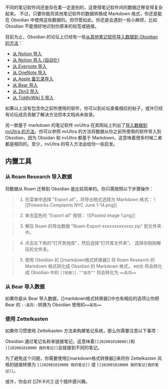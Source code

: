 不同的笔记软件间还是存在着一定差别的，这使得笔记软件间的数据迁移变得复杂起来。
不过，只要你能将其他笔记软件的数据转换成 Markdown 格式，你还是能在 Obsidian 中使用这些数据的。但尽管如此，你还是会遇到一些小麻烦，比如 Obsidian 不能很好地识别你原来的标签或链接。

目前为止，Obsidian 的论坛上已经有一些[从其他笔记软件导入数据到 Obsidian 的方法](https://forum.obsidian.md/t/meta-post-migration-workflows/768)：

- [从 Notion 导入](https://forum.obsidian.md/t/import-from-notion/636)
- [从 Notion 导入 (自动化)](https://forum.obsidian.md/t/notion-2-obsidian-migration-instructions/2728)
- [从 Evernote 导入](https://forum.obsidian.md/t/import-from-evernote/108)
- [从 OneNote 导入](https://forum.obsidian.md/t/new-tool-for-migration-from-onenote-updated-and-improved-version/3055)
- [从 Apple 备忘录导入](https://forum.obsidian.md/t/migrate-from-apple-notes-to-obsidian/732)
- [从 Bear 导入](https://forum.obsidian.md/t/import-from-bear-app/2284)
- [从 Zkn3 导入](https://forum.obsidian.md/t/migrating-from-zkn3-to-obsidian-without-losing-your-tags-and-internal-links-documentation/7457)
- [从 TiddlyWiki 5 导入](https://forum.obsidian.md/t/migrate-from-tiddlywiki-5-to-obsidian/731)

如果以上没有包含你之前所使用的软件，你可以到论坛查看相应的帖子，或许已经有论坛成员贡献了解决方法但本文档尚未收录。

另一款基于 markdown 的笔记软件 nvUltra 在其网站上列出了[导入数据到 nvUltra 的方法](https://nvultra.com/help/importing)。你可以参照 nvUltra 的方法将数据从你之前所使用的软件导入到 Obsidian，因为 Obsidan 和 nvUltra 都基于 Markdown，这意味着很多时候二者都是相同的。至少，nvUltra 的导入方法会给你一些启发。

## 内置工具

### 从 Roam Research 导入数据

将数据从 Roam 迁移到 Obsidian 是比较简单的。你只需按照以下步骤操作：

> 1. 在菜单中选择 "Export all"，将导出格式选择为 Markdown 格式：
> ![[Fireworks Complaints NYC June 1-14.png]]

> 2. 单击蓝色的 "Export all" 按钮：
> ![[Pasted image 1.png]]

> 3. 解压 Roam 的导出数据 "Roam-Export-xxxxxxxxxxxxx.zip" 到文件夹中。

> 4. 点击左下角的“打开其他库”，然后选择“打开库文件夹”。
> 选择你刚刚解压的文件夹。

> 5. 使用 Obsidian 的 [[markdown格式转换器]] 将 Roam Research 的 Markdown 格式转化成 Obsidian 的 Markdown 格式。
>  `#标签` 将会转化成 Obsidian 中的 `[[链接]]`.
>  `^^高亮^^` 则会转化为 `==高亮==`

### 从 Bear 导入数据

如果你是从 Bear 导入数据，[[markdown格式转换器]]中也有相应的选项让你把 Bear 的 `::高亮::`转换为 Obsidian 使用的`==高亮==`

### 使用 Zettelkasten

如果你习惯使用 Zettelkasten 方法来构建笔记系统，那么你需要注意以下事项：

Obsidian 通过笔记名称来链接笔记，这意味着`[[202001010000]]`和`[[202001010000 我的笔记]]`会链接到不同的笔记。

为了避免这个问题，你需要使用[[markdown格式转换器]]来将你 Zettelkasten 风格的链接转换为 `[[202001010000 我的笔记]]` 或 `[[202001010000 我的笔记|我的笔记]]`。

或许，你会对 [[ZK卡片]] 这个插件感兴趣。